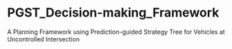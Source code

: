 # PGST_Decision-making_Framework
A Planning Framework using Prediction-guided Strategy Tree for Vehicles at Uncontrolled Intersection
